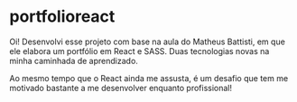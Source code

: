 # portfolioreact

Oi!
Desenvolvi esse projeto com base na aula do Matheus Battisti, em que ele elabora um portfólio em React e SASS.
Duas tecnologias novas na minha caminhada de aprendizado.

Ao mesmo tempo que o React ainda me assusta, é um desafio que tem me motivado bastante a me desenvolver enquanto profissional!
